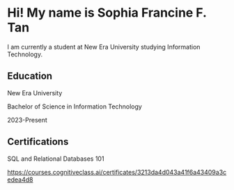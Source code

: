 <h1>Hi! My name is Sophia Francine F. Tan</h1>
I am currently a student at New Era University studying Information Technology.

<h2>Education</h2>
New Era University 

Bachelor of Science in Information Technology

2023-Present

<h2>Certifications</h2>
SQL and Relational Databases 101

https://courses.cognitiveclass.ai/certificates/3213da4d043a41f6a43409a3cedea4d8
